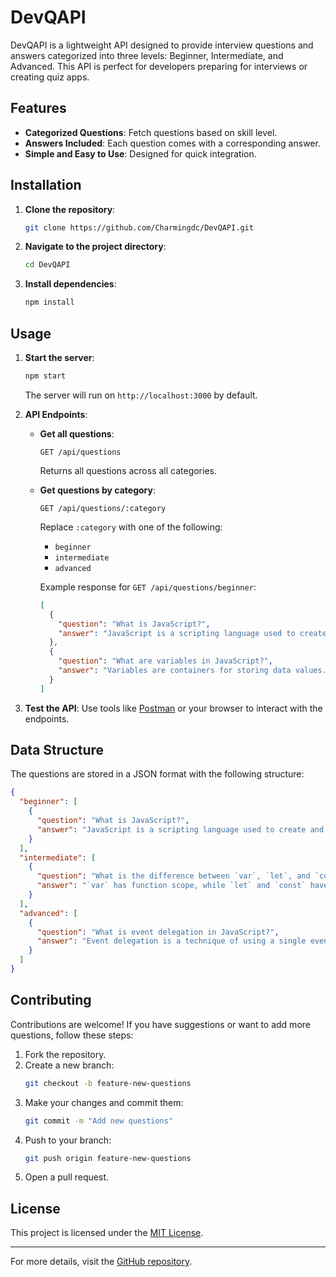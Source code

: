 
# DevQAPI

DevQAPI is a lightweight API designed to provide interview questions and answers categorized into three levels: Beginner, Intermediate, and Advanced. This API is perfect for developers preparing for interviews or creating quiz apps.

## Features

- **Categorized Questions**: Fetch questions based on skill level.
- **Answers Included**: Each question comes with a corresponding answer.
- **Simple and Easy to Use**: Designed for quick integration.

## Installation

1. **Clone the repository**:
   ```bash
   git clone https://github.com/Charmingdc/DevQAPI.git
   ```

2. **Navigate to the project directory**:
   ```bash
   cd DevQAPI
   ```

3. **Install dependencies**:
   ```bash
   npm install
   ```

## Usage

1. **Start the server**:
   ```bash
   npm start
   ```
   The server will run on `http://localhost:3000` by default.

2. **API Endpoints**:

   - **Get all questions**:
     ```
     GET /api/questions
     ```
     Returns all questions across all categories.

   - **Get questions by category**:
     ```
     GET /api/questions/:category
     ```
     Replace `:category` with one of the following:
     - `beginner`
     - `intermediate`
     - `advanced`

     Example response for `GET /api/questions/beginner`:
     ```json
     [
       {
         "question": "What is JavaScript?",
         "answer": "JavaScript is a scripting language used to create and control dynamic web content."
       },
       {
         "question": "What are variables in JavaScript?",
         "answer": "Variables are containers for storing data values."
       }
     ]
     ```

3. **Test the API**:
   Use tools like [Postman](https://www.postman.com/) or your browser to interact with the endpoints.

## Data Structure

The questions are stored in a JSON format with the following structure:
```json
{
  "beginner": [
    {
      "question": "What is JavaScript?",
      "answer": "JavaScript is a scripting language used to create and control dynamic web content."
    }
  ],
  "intermediate": [
    {
      "question": "What is the difference between `var`, `let`, and `const`?",
      "answer": "`var` has function scope, while `let` and `const` have block scope. `const` is used for constants."
    }
  ],
  "advanced": [
    {
      "question": "What is event delegation in JavaScript?",
      "answer": "Event delegation is a technique of using a single event listener to handle events for multiple elements."
    }
  ]
}
```

## Contributing

Contributions are welcome! If you have suggestions or want to add more questions, follow these steps:

1. Fork the repository.
2. Create a new branch:
   ```bash
   git checkout -b feature-new-questions
   ```
3. Make your changes and commit them:
   ```bash
   git commit -m "Add new questions"
   ```
4. Push to your branch:
   ```bash
   git push origin feature-new-questions
   ```
5. Open a pull request.

## License

This project is licensed under the [MIT License](LICENSE).

---

For more details, visit the [GitHub repository](https://github.com/Charmingdc/DevQAPI).
